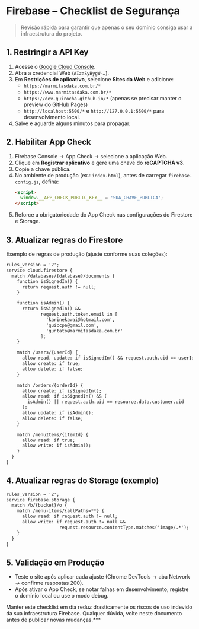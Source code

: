 # Firebase – Checklist de Segurança

> Revisão rápida para garantir que apenas o seu domínio consiga usar a infraestrutura do projeto.

## 1. Restringir a API Key
1. Acesse o [Google Cloud Console](https://console.cloud.google.com/apis/credentials?project=marmitas-da-ka).
2. Abra a credencial Web (`AIzaSyBygW-…`).
3. Em **Restrições de aplicativo**, selecione **Sites da Web** e adicione:
   - `https://marmitasdaka.com.br/*`
   - `https://www.marmitasdaka.com.br/*`
   - `https://dev-guirocha.github.io/*` (apenas se precisar manter o preview do GitHub Pages)
   - `http://localhost:5500/*` e `http://127.0.0.1:5500/*` para desenvolvimento local.
4. Salve e aguarde alguns minutos para propagar.

## 2. Habilitar App Check
1. Firebase Console → App Check → selecione a aplicação Web.
2. Clique em **Registrar aplicativo** e gere uma chave do **reCAPTCHA v3**.
3. Copie a chave pública.
4. No ambiente de produção (ex.: `index.html`), antes de carregar `firebase-config.js`, defina:
   ```html
   <script>
     window.__APP_CHECK_PUBLIC_KEY__ = 'SUA_CHAVE_PUBLICA';
   </script>
   ```
5. Reforce a obrigatoriedade do App Check nas configurações do Firestore e Storage.

## 3. Atualizar regras do Firestore
Exemplo de regras de produção (ajuste conforme suas coleções):
```txt
rules_version = '2';
service cloud.firestore {
  match /databases/{database}/documents {
    function isSignedIn() {
      return request.auth != null;
    }

    function isAdmin() {
      return isSignedIn() &&
             request.auth.token.email in [
               'karinekawai@hotmail.com',
               'guiccpa@gmail.com',
               'guntato@marmitasdaka.com.br'
             ];
    }

    match /users/{userId} {
      allow read, update: if isSignedIn() && request.auth.uid == userId;
      allow create: if true;
      allow delete: if false;
    }

    match /orders/{orderId} {
      allow create: if isSignedIn();
      allow read: if isSignedIn() && (
        isAdmin() || request.auth.uid == resource.data.customer.uid
      );
      allow update: if isAdmin();
      allow delete: if false;
    }

    match /menuItems/{itemId} {
      allow read: if true;
      allow write: if isAdmin();
    }
  }
}
```

## 4. Atualizar regras do Storage (exemplo)
```txt
rules_version = '2';
service firebase.storage {
  match /b/{bucket}/o {
    match /menu-items/{allPaths=**} {
      allow read: if request.auth != null;
      allow write: if request.auth != null &&
                    request.resource.contentType.matches('image/.*');
    }
  }
}
```

## 5. Validação em Produção
- Teste o site após aplicar cada ajuste (Chrome DevTools → aba Network → confirme respostas 200).
- Após ativar o App Check, se notar falhas em desenvolvimento, registre o domínio local ou use o modo debug.

Manter este checklist em dia reduz drasticamente os riscos de uso indevido da sua infraestrutura Firebase. Qualquer dúvida, volte neste documento antes de publicar novas mudanças.***
